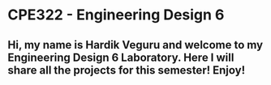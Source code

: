 # CPE322 - Engineering Design 6
## Hi, my name is Hardik Veguru and welcome to my Engineering Design 6 Laboratory. Here I will share all the projects for this semester! Enjoy!
